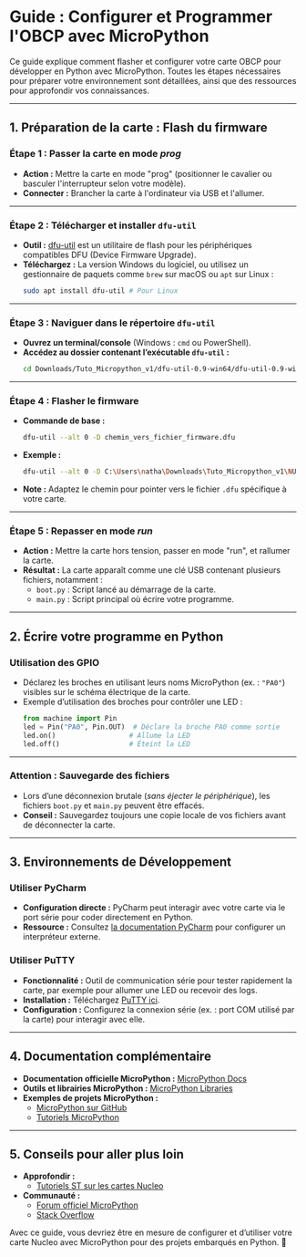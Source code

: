 # Guide : Configurer et Programmer l'OBCP avec MicroPython

Ce guide explique comment flasher et configurer votre carte OBCP pour développer en Python avec MicroPython. Toutes les étapes nécessaires pour préparer votre environnement sont détaillées, ainsi que des ressources pour approfondir vos connaissances.

---

## **1. Préparation de la carte : Flash du firmware**

### Étape 1 : Passer la carte en mode *prog*
- **Action :** Mettre la carte en mode "prog" (positionner le cavalier ou basculer l'interrupteur selon votre modèle).
- **Connecter :** Brancher la carte à l'ordinateur via USB et l'allumer.

---

### Étape 2 : Télécharger et installer `dfu-util`
- **Outil :** [dfu-util](http://dfu-util.sourceforge.net/) est un utilitaire de flash pour les périphériques compatibles DFU (Device Firmware Upgrade).  
- **Téléchargez :** La version Windows du logiciel, ou utilisez un gestionnaire de paquets comme `brew` sur macOS ou `apt` sur Linux :
  ```bash
  sudo apt install dfu-util # Pour Linux
  ```

---

### Étape 3 : Naviguer dans le répertoire `dfu-util`
- **Ouvrez un terminal/console** (Windows : `cmd` ou PowerShell). 
- **Accédez au dossier contenant l’exécutable `dfu-util` :**
  ```bash
  cd Downloads/Tuto_Micropython_v1/dfu-util-0.9-win64/dfu-util-0.9-win64
  ```

---

### Étape 4 : Flasher le firmware
- **Commande de base :**
  ```bash
  dfu-util --alt 0 -D chemin_vers_fichier_firmware.dfu
  ```
- **Exemple :**
  ```bash
  dfu-util --alt 0 -D C:\Users\natha\Downloads\Tuto_Micropython_v1\NUCLEO_L476RG-20211006-unstable-v1.17-74-gd42cba0d2.dfu
  ```
- **Note :** Adaptez le chemin pour pointer vers le fichier `.dfu` spécifique à votre carte.

---

### Étape 5 : Repasser en mode *run*
- **Action :** Mettre la carte hors tension, passer en mode "run", et rallumer la carte.
- **Résultat :** La carte apparaît comme une clé USB contenant plusieurs fichiers, notamment :
  - `boot.py` : Script lancé au démarrage de la carte.
  - `main.py` : Script principal où écrire votre programme.

---

## **2. Écrire votre programme en Python**

### Utilisation des GPIO
- Déclarez les broches en utilisant leurs noms MicroPython (ex. : `"PA0"`) visibles sur le schéma électrique de la carte.
- Exemple d’utilisation des broches pour contrôler une LED :
  ```python
  from machine import Pin
  led = Pin("PA0", Pin.OUT)  # Déclare la broche PA0 comme sortie
  led.on()                  # Allume la LED
  led.off()                 # Éteint la LED
  ```

---

### **Attention : Sauvegarde des fichiers**
- Lors d’une déconnexion brutale (*sans éjecter le périphérique*), les fichiers `boot.py` et `main.py` peuvent être effacés.
- **Conseil :** Sauvegardez toujours une copie locale de vos fichiers avant de déconnecter la carte.

---

## **3. Environnements de Développement**

### Utiliser **PyCharm**
- **Configuration directe :** PyCharm peut interagir avec votre carte via le port série pour coder directement en Python.
- **Ressource :** Consultez [la documentation PyCharm](https://www.jetbrains.com/help/pycharm/) pour configurer un interpréteur externe.

### Utiliser **PuTTY**
- **Fonctionnalité :** Outil de communication série pour tester rapidement la carte, par exemple pour allumer une LED ou recevoir des logs.
- **Installation :** Téléchargez [PuTTY ici](https://www.chiark.greenend.org.uk/~sgtatham/putty/latest.html).
- **Configuration :** Configurez la connexion série (ex. : port COM utilisé par la carte) pour interagir avec elle.

---

## **4. Documentation complémentaire**
- **Documentation officielle MicroPython :** [MicroPython Docs](https://docs.micropython.org/en/latest/)
- **Outils et librairies MicroPython :** [MicroPython Libraries](https://docs.micropython.org/en/latest/library/index.html)
- **Exemples de projets MicroPython :**
  - [MicroPython sur GitHub](https://github.com/micropython/micropython)
  - [Tutoriels MicroPython](https://learn.adafruit.com/micropython-basics)

---

## **5. Conseils pour aller plus loin**
- **Approfondir :**
  - [Tutoriels ST sur les cartes Nucleo](https://micropython.org/stm32/)
- **Communauté :**
  - [Forum officiel MicroPython](https://forum.micropython.org/)
  - [Stack Overflow](https://stackoverflow.com/questions/tagged/micropython)

Avec ce guide, vous devriez être en mesure de configurer et d’utiliser votre carte Nucleo avec MicroPython pour des projets embarqués en Python. 🎉
